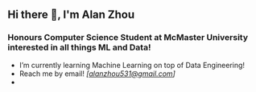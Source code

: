 ## Hi there 👋, I'm Alan Zhou
### Honours Computer Science Student at McMaster University interested in all things ML and Data!

- I’m currently learning Machine Learning on top of Data Engineering!
- Reach me by email! *[alanzhou531@gmail.com]*  
-
